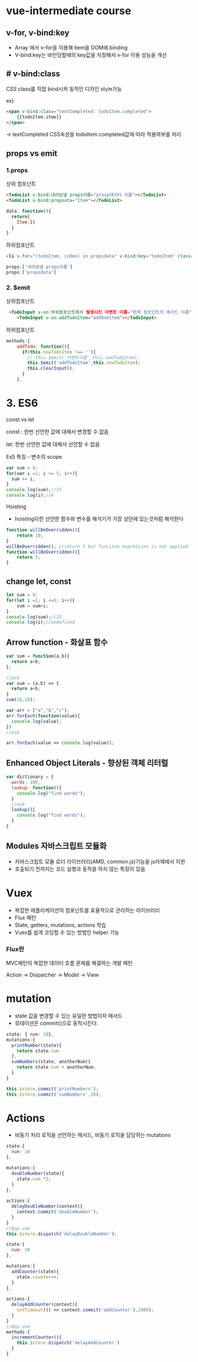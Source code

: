 # vue-intermediate course



##  v-for, v-bind:key

- Array 에서 v-for을 이용해 item을 DOM에 binding
- V-bind:key는 바인딩할때의 key값을 지정해서 v-for 이용 성능을 개선



## # v-bind:class

CSS class를 직접 bind시켜 동적인 디자인 style가능

ex) 

```html
<span v-bind:class="textCompleted: todoItem.completed">
	{{todoItem.itme}}
</span>
```

-> textCompleted CSS속성을 todoItem.completed값에 따라 적용여부를 처리



## props vs emit

### 1.props

상위 컴포넌트

```html
<TodoList v-bind:내려보낼 props이름="prosp데이터 이름"></TodoList>
<TodoList v-bind:propsata="Item"></TodoList>
```

```javascript
data: function(){
  return{
    Item:[]
  }
}
```

하위컴포넌트

```html
<li v-for="(todoItem, index) in propsdata" v-bind:key="todoItem" class="shadow"></li>
```

```javascript
props:['내려보낼 props이름']
props:['propsdata']
```

### 2. $emit

상위컴포넌트

```html
 <TodoInput v-on:하위컴포넌트에서 발생시킨 이벤트 이름="현재 컴포넌트의 메서드 이름"></TodoInput> 
    <TodoInput v-on:addTodoItem="addOneItem"></TodoInput>
```

하위컴포넌트

```javascript
methods:{
    addTodo: function(){
      if(this.newTodoItem !== ''){
        // this.$emit('이벤트이름',this.newTodoItem);
        this.$emit('addTodoItem',this.newTodoItem);
        this.clearInput();
      }
    },
```



# 3. ES6



const vs let

const : 한번 선언한 값에 대해서 변경할 수 없음

let: 한번 선언한 값에 대해서 선언할 수 없음



Es5 특징 - 변수의 scope

```javascript
var sum = 0;
for(var i =1; i <= 5; i++){
  sum += i;
}
console.log(sum);//15
console.log(i);//6
```



Hoisting

- hoisting이란 선언한 함수와 변수를 해석기가 가장 상단에 있는것처럼 해석한다

```javascript
function willBeOverridden(){
	return 10;
}
willBeOverridden(); //return 5 but funciton expression is not applied
function willBeOverridden(){
	return 5;
}
```



##  change let, const

```javascript
let sum = 0;
for(let i =1; i <=5; i++){
	sum = sum+i;
}
console.log(sum);//15 
console.log(i);//undefined
```



## Arrow function - 화살표 함수



```javascript
var sum = function(a,b){
  return a+b;
};

//es6
var sum = (a,b) => {
  return a+b;
}
sum(10,20);

var arr = ["a","b","c"];
arr.forEach(function(value){
  console.log(value);
})
//es6

arr.forEach(value => console.log(value));
```



## Enhanced Object Literals - 향상된 객체 리터럴

```javascript
var dictionary = {
  words: 100,
  lookup: function(){
    console.log("find words");
  }
  //es6
  lookup(){
    console.log("find words");
  }
}
```

## Modules 자바스크립트 모듈화

- 자바스크립트 모듈 로더 라이브러리(AMD, common.js)기능을 js자체에서 지원
- 호출되기 전까지는 코드 실행과 동작을 하지 않는 특징이 있음



# Vuex

- 복잡한 애플리케이션의 컴포넌트를 효율적으로 관리하는 라이브러리
- Flux 패턴
- State, getters, mutations, actions 학습
- Vuex를 쉽게 코딩할 수 있는 방법인 helper 기능 



### Flux란

MVC패턴의 복잡한 데이터 흐름 문제를 해결하는 개발 패턴

Action -> Dispatcher -> Model -> View



# mutation

- state 값을 변경할 수 있는 유일한 방법이자 메서드
- 뮤테이션은 commit()으로 동작시킨다.



```javascript
state: { num: 10},
mutations:{
  printNumber(state){
    return state.num
  },
  sumNumbers(state, anotherNum){
    return state.num + anotherNum;
  }
}

this.$store.commit('printNumbers');
this.$store.commit('sumNumbers',20);
```



# Actions

- 비동기 처리 로직을 선언하는 메서드, 비동기 로직을 담당하는 mutations



```javascript
state:{
  num: 10
},

mutations:{
  doubleNumber(state){
    state.num *2;
  }
},
  
actions:{
  delayDoubleNumber(context){
    context.commit('doubleNumber');
  }
}
//App.vue
this.$store.dispatch('delayDoubleNumber');
```



```javascript
state:{
  num: 10
},

mutations:{
  addCounter(state){
    state.counter++;
  }
},
  
actions:{
  delayAddCounter(context){
    setTimeout(() => context.commit('addCounter'),2000);
  } 
}
//App.vue
methods:{
  incrementCounter(){
    this.$store.dispatch('delayAddCounter')
  }
}

```

